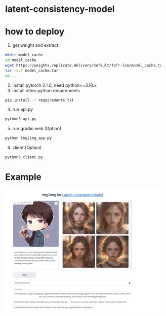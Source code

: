 # latent-consistency-model
# how to deploy
1. get weight and extract
```bash
mkdir model_cache
cd model_cache
wget https://weights.replicate.delivery/default/fofr-lcm/model_cache.tar
tar -xvf model_cache.tar
cd ..
```
2. install pytorch 2.1.0, need python==3.10.x
3. install other python requirements
```bash
pip install -r requirements.txt
```
4. run api.py
```bash
python3 api.py
```

5. run gradio web (Option)
```bash
python img2img_app.py
```

6. client (Option)
```bash
python3 client.py
```


# Example
![001](image/001.jpg)
